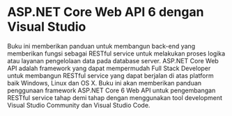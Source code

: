 # ASP.NET Core Web API 6 dengan Visual Studio

Buku ini memberikan panduan untuk membangun back-end yang memberikan fungsi sebagai RESTful service untuk melakukan proses logika atau layanan pengelolaan data pada database server. ASP.NET Core Web API adalah framework yang dapat mempermudah Full Stack Developer untuk membangun RESTful service yang dapat berjalan di atas platform baik Windows, Linux dan OS X. Buku ini akan memberikan panduan penggunaan framework ASP.NET Core 6 Web API untuk pengembangan RESTful service tahap demi tahap dengan menggunakan tool development Visual Studio Community dan Visual Studio Code.
